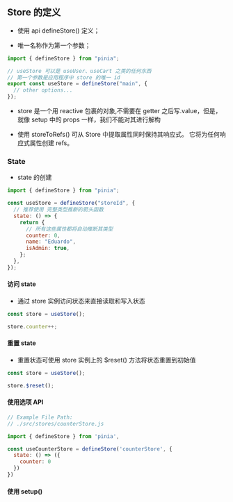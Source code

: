 ## Store 的定义

- 使用 api defineStore() 定义；

- 唯一名称作为第一个参数；

```js
import { defineStore } from "pinia";

// useStore 可以是 useUser、useCart 之类的任何东西
// 第一个参数是应用程序中 store 的唯一 id
export const useStore = defineStore("main", {
  // other options...
});
```

- store 是一个用 reactive 包裹的对象,不需要在 getter 之后写.value，但是，就像 setup 中的 props 一样，我们不能对其进行解构

- 使用 storeToRefs() 可从 Store 中提取属性同时保持其响应式。 它将为任何响应式属性创建 refs。

### State

- state 的创建

```js
import { defineStore } from "pinia";

const useStore = defineStore("storeId", {
  // 推荐使用 完整类型推断的箭头函数
  state: () => {
    return {
      // 所有这些属性都将自动推断其类型
      counter: 0,
      name: "Eduardo",
      isAdmin: true,
    };
  },
});
```

#### 访问 state

- 通过 store 实例访问状态来直接读取和写入状态

```js
const store = useStore();

store.counter++;
```

#### 重置 state

- 重置状态可使用 store 实例上的 $reset() 方法将状态重置到初始值

```js
const store = useStore();

store.$reset();
```

#### 使用选项 API

```js
// Example File Path:
// ./src/stores/counterStore.js

import { defineStore } from 'pinia',

const useCounterStore = defineStore('counterStore', {
  state: () => ({
    counter: 0
  })
})
```

#### 使用 setup()
```js

```
